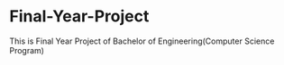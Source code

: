 # Final-Year-Project
This is Final Year Project of Bachelor of Engineering(Computer Science Program)
